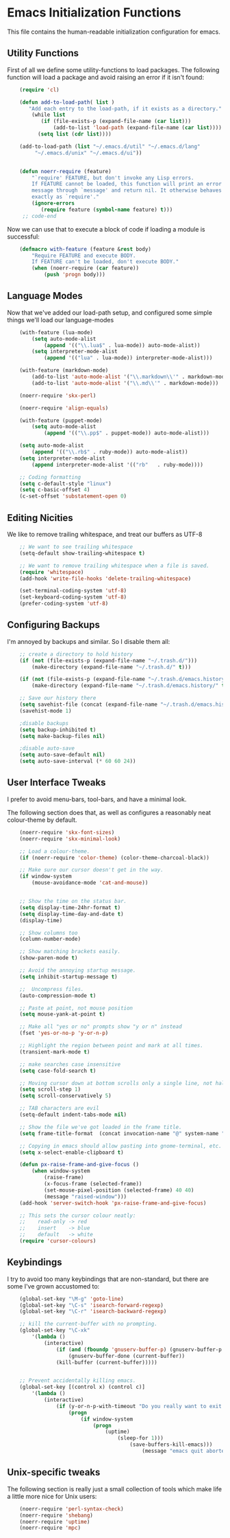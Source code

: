 # Emacs Initialization Functions

This file contains the human-readable initialization configuration for emacs.


## Utility Functions

First of all we define some utility-functions to load packages.  The following
function will load a package and avoid raising an error if it isn't found:

```lisp
    (require 'cl)

    (defun add-to-load-path( list )
       "Add each entry to the load-path, if it exists as a directory."
        (while list
           (if (file-exists-p (expand-file-name (car list)))
               (add-to-list 'load-path (expand-file-name (car list))))
          (setq list (cdr list))))

    (add-to-load-path (list "~/.emacs.d/util" "~/.emacs.d/lang"
         "~/.emacs.d/unix" "~/.emacs.d/ui"))


    (defun noerr-require (feature)
        "`require' FEATURE, but don't invoke any Lisp errors.
        If FEATURE cannot be loaded, this function will print an error
        message through `message' and return nil. It otherwise behaves
        exactly as `require'."
        (ignore-errors
           (require feature (symbol-name feature) t)))
     ;; code-end
```


Now we can use that to execute a block of code if loading a module
is successful:

```lisp
    (defmacro with-feature (feature &rest body)
        "Require FEATURE and execute BODY.
        If FEATURE can't be loaded, don't execute BODY."
        (when (noerr-require (car feature))
            (push 'progn body)))
```



## Language Modes

Now that we've added our load-path setup, and configured some simple
things we'll load our language-modes

```lisp
	(with-feature (lua-mode)
        (setq auto-mode-alist
            (append '(("\\.lua$" . lua-mode)) auto-mode-alist))
		(setq interpreter-mode-alist
            (append '(("lua" . lua-mode)) interpreter-mode-alist)))

	(with-feature (markdown-mode)
		(add-to-list 'auto-mode-alist '("\\.markdown\\'" . markdown-mode))
		(add-to-list 'auto-mode-alist '("\\.md\\'" . markdown-mode)))

	(noerr-require 'skx-perl)

    (noerr-require 'align-equals)

	(with-feature (puppet-mode)
        (setq auto-mode-alist
            (append '(("\\.pp$" . puppet-mode)) auto-mode-alist)))

	(setq auto-mode-alist
		(append '(("\\.rb$" . ruby-mode)) auto-mode-alist))
	(setq interpreter-mode-alist
		(append interpreter-mode-alist '(("rb"   . ruby-mode))))

    ;; Coding formatting
    (setq c-default-style "linux")
    (setq c-basic-offset 4)
    (c-set-offset 'substatement-open 0)
```


## Editing Nicities

We like to remove trailing whitespace, and treat our buffers as UTF-8

```lisp
	;; We want to see trailing whitespace
	(setq-default show-trailing-whitespace t)

    ;; We want to remove trailing whitespace when a file is saved.
	(require 'whitespace)
	(add-hook 'write-file-hooks 'delete-trailing-whitespace)

	(set-terminal-coding-system 'utf-8)
	(set-keyboard-coding-system 'utf-8)
	(prefer-coding-system 'utf-8)
```


## Configuring Backups

I'm annoyed by backups and similar.  So I disable them all:

```lisp
	;; create a directory to hold history
	(if (not (file-exists-p (expand-file-name "~/.trash.d/")))
		(make-directory (expand-file-name "~/.trash.d/" t)))

	(if (not (file-exists-p (expand-file-name "~/.trash.d/emacs.history/")))
		(make-directory (expand-file-name "~/.trash.d/emacs.history/" t)))

	;; Save our history there
	(setq savehist-file (concat (expand-file-name "~/.trash.d/emacs.history/") "emacs." (getenv "USER")))
	(savehist-mode 1)

	;disable backups
	(setq backup-inhibited t)
	(setq make-backup-files nil)

	;disable auto-save
	(setq auto-save-default nil)
	(setq auto-save-interval (* 60 60 24))
```



## User Interface Tweaks

I prefer to avoid menu-bars, tool-bars, and have a minimal look.

The following section does that, as well as configures a reasonably neat colour-theme by default.

```lisp
	(noerr-require 'skx-font-sizes)
	(noerr-require 'skx-minimal-look)

	;; Load a colour-theme.
	(if (noerr-require 'color-theme) (color-theme-charcoal-black))

	;; Make sure our cursor doesn't get in the way.
	(if window-system
		(mouse-avoidance-mode 'cat-and-mouse))


	;; Show the time on the status bar.
	(setq display-time-24hr-format t)
	(setq display-time-day-and-date t)
	(display-time)

    ;; Show columns too
    (column-number-mode)

	;; Show matching brackets easily.
	(show-paren-mode t)

	;; Avoid the annoying startup message.
	(setq inhibit-startup-message t)

	;;  Uncompress files.
	(auto-compression-mode t)

	;; Paste at point, not mouse position
	(setq mouse-yank-at-point t)

	;; Make all "yes or no" prompts show "y or n" instead
	(fset 'yes-or-no-p 'y-or-n-p)

	;; Highlight the region between point and mark at all times.
	(transient-mark-mode t)

	;; make searches case insensitive
	(setq case-fold-search t)

	;; Moving cursor down at bottom scrolls only a single line, not half page
	(setq scroll-step 1)
	(setq scroll-conservatively 5)

	;; TAB characters are evil
	(setq-default indent-tabs-mode nil)

	;; Show the file we've got loaded in the frame title.
	(setq frame-title-format  (concat invocation-name "@" system-name ": %b %+%+ %f"))

    ;; Copying in emacs should allow pasting into gnome-terminal, etc.
    (setq x-select-enable-clipboard t)

    (defun px-raise-frame-and-give-focus ()
        (when window-system
            (raise-frame)
            (x-focus-frame (selected-frame))
            (set-mouse-pixel-position (selected-frame) 40 40)
            (message "raised-window")))
    (add-hook 'server-switch-hook 'px-raise-frame-and-give-focus)

    ;; This sets the cursor colour neatly:
    ;;    read-only -> red
    ;;    insert    -> blue
    ;;    default   -> white
    (require 'cursor-colours)
```



## Keybindings

I try to avoid too many keybindings that are non-standard, but there are
some I've grown accustomed to:

```lisp
    (global-set-key "\M-g" 'goto-line)
    (global-set-key "\C-s" 'isearch-forward-regexp)
    (global-set-key "\C-r" 'isearch-backward-regexp)

    ;; kill the current-buffer with no prompting.
    (global-set-key "\C-xk"
        '(lambda ()
            (interactive)
                (if (and (fboundp 'gnuserv-buffer-p) (gnuserv-buffer-p (current-buffer)))
                    (gnuserv-buffer-done (current-buffer))
                (kill-buffer (current-buffer)))))


    ;; Prevent accidentally killing emacs.
    (global-set-key [(control x) (control c)]
        '(lambda ()
            (interactive)
                (if (y-or-n-p-with-timeout "Do you really want to exit Emacs ? " 10 nil)
                    (progn
                        (if window-system
                            (progn
                                (uptime)
                                    (sleep-for 1)))
                                        (save-buffers-kill-emacs)))
                                            (message "emacs quit aborted")))
```


## Unix-specific tweaks

The following section is really just a small collection of tools
which make life a little more nice for Unix users:

```lisp
	(noerr-require 'perl-syntax-check)
	(noerr-require 'shebang)
	(noerr-require 'uptime)
	(noerr-require 'mpc)
```
